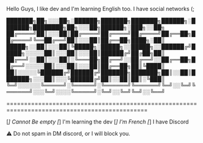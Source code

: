 Hello Guys, I like dev and I'm learning English too. I have social networks (;


███████╗██╗░░░██╗░██████╗███████╗███████╗██████╗░███████╗████████╗██╗░░░██╗██████╗░███╗░░██╗
██╔════╝██║░░░██║██╔════╝██╔════╝██╔════╝██╔══██╗██╔════╝╚══██╔══╝██║░░░██║██╔══██╗████╗░██║
█████╗░░██║░░░██║╚█████╗░█████╗░░█████╗░░██████╔╝█████╗░░░░░██║░░░██║░░░██║██████╔╝██╔██╗██║
██╔══╝░░██║░░░██║░╚═══██╗██╔══╝░░██╔══╝░░██╔══██╗██╔══╝░░░░░██║░░░██║░░░██║██╔══██╗██║╚████║
██║░░░░░╚██████╔╝██████╔╝███████╗███████╗██║░░██║███████╗░░░██║░░░╚██████╔╝██║░░██║██║░╚███║
╚═╝░░░░░░╚═════╝░╚═════╝░╚══════╝╚══════╝╚═╝░░╚═╝╚══════╝░░░╚═╝░░░░╚═════╝░╚═╝░░╚═╝╚═╝░░╚══╝

==============================================================================================

[*] Cannot Be empty
[*] I'm learning the dev
[*] I'm French
[*] I have Discord

:warning: Do not spam in DM discord, or I will block you.
